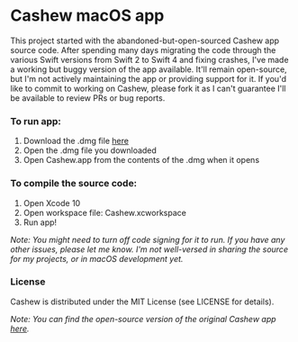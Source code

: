 # Cashew macOS app

This project started with the abandoned-but-open-sourced Cashew app source code. After spending many days migrating the code through the various Swift versions from Swift 2 to Swift 4 and fixing crashes, I've made a working but buggy version of the app available. It'll remain open-source, but I'm not actively maintaining the app or providing support for it. If you'd like to commit to working on Cashew, please fork it as I can't guarantee I'll be available to review PRs or bug reports.

### To run app:

1. Download the .dmg file [here](https://github.com/bellebethcooper/cashew/releases/tag/1.10.4)
2. Open the .dmg file you downloaded
3. Open Cashew.app from the contents of the .dmg when it opens

### To compile the source code:

1. Open Xcode 10
2. Open workspace file: Cashew.xcworkspace
3. Run app!

*Note: You might need to turn off code signing for it to run. If you have any other issues, please let me know. I'm not well-versed in sharing the source for my projects, or in macOS development yet.*

### License

Cashew is distributed under the MIT License (see LICENSE for details).

*Note: You can find the open-source version of the original Cashew app [here](https://github.com/simplerocket-llc/OpenCashew).*
